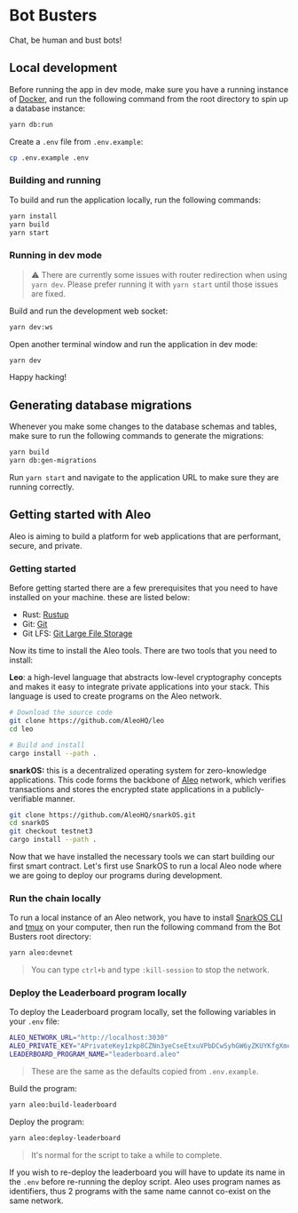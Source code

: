 # Bot Busters

Chat, be human and bust bots!

## Local development

Before running the app in dev mode, make sure you have a running instance of [Docker](https://www.docker.com/), and run the following command from the root directory to spin up a database instance:

```sh
yarn db:run
```

Create a `.env` file from `.env.example`:

```sh
cp .env.example .env
```

### Building and running

To build and run the application locally, run the following commands:

```sh
yarn install
yarn build
yarn start
```

### Running in dev mode

> ⚠️ There are currently some issues with router redirection when using `yarn dev`. Please prefer running it with `yarn start` until those issues are fixed.

Build and run the development web socket:

```sh
yarn dev:ws
```

Open another terminal window and run the application in dev mode:

```sh
yarn dev
```

Happy hacking!

## Generating database migrations

Whenever you make some changes to the database schemas and tables, make sure to run the following commands to generate the migrations:

```sh
yarn build
yarn db:gen-migrations
```

Run `yarn start` and navigate to the application URL to make sure they are running correctly.

## Getting started with Aleo

Aleo is aiming to build a platform for web applications that are performant, secure, and private.

### Getting started

Before getting started there are a few prerequisites that you need to have installed on your machine. these are listed below:

- Rust: [Rustup](https://rustup.rs/)
- Git: [Git](https://git-scm.com/downloads)
- Git LFS: [Git Large File Storage](https://git-lfs.github.com/)

Now its time to install the Aleo tools. There are two tools that you need to install:

**Leo**: a high-level language that abstracts low-level cryptography concepts and makes it easy to integrate private applications into your stack. This language is used to create programs on the Aleo network.

```bash
# Download the source code
git clone https://github.com/AleoHQ/leo
cd leo

# Build and install
cargo install --path .
```

**snarkOS:** this is a decentralized operating system for zero-knowledge applications. This code forms the backbone of [Aleo](https://aleo.org/) network, which verifies transactions and stores the encrypted state applications in a publicly-verifiable manner.

```bash
git clone https://github.com/AleoHQ/snarkOS.git
cd snarkOS
git checkout testnet3
cargo install --path .
```

Now that we have installed the necessary tools we can start building our first smart contract. Let's first use SnarkOS to run a local Aleo node where we are going to deploy our programs during development.

### Run the chain locally

To run a local instance of an Aleo network, you have to install [SnarkOS CLI](https://github.com/AleoHQ/snarkOS?tab=readme-ov-file#22-installation) and [tmux](https://github.com/tmux/tmux/wiki/Installing) on your computer, then run the following command from the Bot Busters root directory:

```sh
yarn aleo:devnet
```

> You can type `ctrl+b` and type `:kill-session` to stop the network.

### Deploy the Leaderboard program locally

To deploy the Leaderboard program locally, set the following variables in your `.env` file:

```sh
ALEO_NETWORK_URL="http://localhost:3030"
ALEO_PRIVATE_KEY="APrivateKey1zkp8CZNn3yeCseEtxuVPbDCwSyhGW6yZKUYKfgXmcpoGPWH"
LEADERBOARD_PROGRAM_NAME="leaderboard.aleo"
```

> These are the same as the defaults copied from `.env.example`.

Build the program:

```sh
yarn aleo:build-leaderboard
```

Deploy the program:

```sh
yarn aleo:deploy-leaderboard
```

> It's normal for the script to take a while to complete.

If you wish to re-deploy the leaderboard you will have to update its name in the `.env` before re-running the deploy script. Aleo uses program names as identifiers, thus 2 programs with the same name cannot co-exist on the same network.
